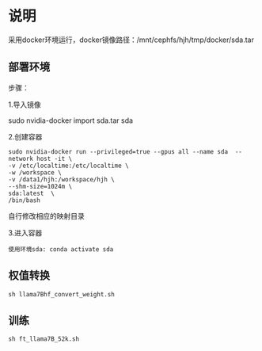 # 说明



采用docker环境运行，docker镜像路径：/mnt/cephfs/hjh/tmp/docker/sda.tar



## 部署环境

步骤：

1.导入镜像

 sudo nvidia-docker import sda.tar sda


2.创建容器


```angular2html
sudo nvidia-docker run --privileged=true --gpus all --name sda  --network host -it \
-v /etc/localtime:/etc/localtime \
-w /workspace \
-v /data1/hjh:/workspace/hjh \
--shm-size=1024m \
sda:latest  \
/bin/bash
```

自行修改相应的映射目录

3.进入容器

    使用环境sda: conda activate sda 


## 权值转换

    sh llama7Bhf_convert_weight.sh

## 训练


    sh ft_llama7B_52k.sh
